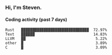 ### Hi, I'm Steven.

#### Coding activity (past 7 days)
```
Rust   ▓▓▓▓▓▓▓▓▓▓▓▓▓▓▓▓▓▓▓▓▓▓▓▓▓▓▓▓▓▓  72.97%
Text   ▓▓▓▓▓▓                          14.83%
LLVM   ▓▓                               5.22%
other  ▓                                3.89%
C      ▓                                3.09%
```
